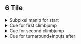 ## 6 Tile

<details>
<summary>Subpixel manip for start</summary>
Do two crouch jumps and then a fulljump into full climbjump then climb down, then press left for a frame.
<video src="https://github.com/kaizobuzz/gal-lery-collab-strat-doc/tree/main/levels/ruins_of_temple/images/6tilesubpixelmanip.mp4" width="320" height="240" controls></video>
</details>

<details>
<summary>Cue for first climbjump</summary> 

With hitboxes
<img src="https://github.com/kaizobuzz/gal-lery-collab-strat-doc/tree/main/levels/ruins_of_temple/images/climbjump1hitboxes"></img>
Without hitboxes
<img src="https://github.com/kaizobuzz/gal-lery-collab-strat-doc/tree/main/levels/ruins_of_temple/images/climbjump1wohitboxes"></img>
</details>

<details>
<summary>Cue for second climbjump</summary>

With hitboxes
<img src="https://github.com/kaizobuzz/gal-lery-collab-strat-doc/tree/main/levels/ruins_of_temple/images/climbjump2hitboxes"></img>
Without hitboxes
<img src="https://github.com/kaizobuzz/gal-lery-collab-strat-doc/tree/main/levels/ruins_of_temple/images/climbjump2wohitboxes"></img>
</details>

<details>
<summary>Cue for turnaround+inputs after</summary>

With hitboxes
<img src="https://github.com/kaizobuzz/gal-lery-collab-strat-doc/tree/main/levels/ruins_of_temple/images/climbjump3hitboxes"></img>
Without hitboxes
<img src="https://github.com/kaizobuzz/gal-lery-collab-strat-doc/tree/main/levels/ruins_of_temple/images/climbjump3wohitboxes"></img>

</details>
